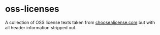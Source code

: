# oss-licenses

A collection of OSS license texts taken from [choosealicense.com](https://github.com/github/choosealicense.com/tree/gh-pages/_licenses) but with all header information stripped out.
